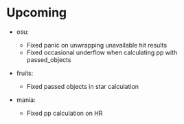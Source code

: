 # Upcoming

- osu:
  - Fixed panic on unwrapping unavailable hit results
  - Fixed occasional underflow when calculating pp with passed_objects

- fruits:
  - Fixed passed objects in star calculation

- mania:
  - Fixed pp calculation on HR
